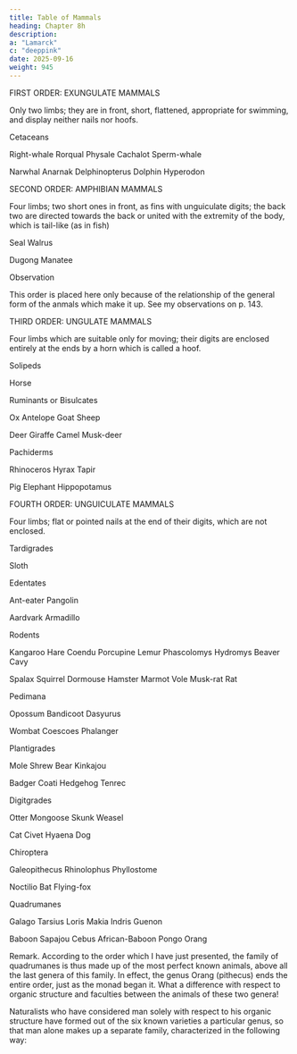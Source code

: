 ```yaml
---
title: Table of Mammals
heading: Chapter 8h
description: 
a: "Lamarck"
c: "deeppink"
date: 2025-09-16
weight: 945
---
```




FIRST ORDER: EXUNGULATE MAMMALS

Only two limbs; they are in front, short, flattened, appropriate for swimming, and display neither nails nor hoofs.

Cetaceans

Right-whale
Rorqual
Physale
Cachalot
Sperm-whale

Narwhal
Anarnak
Delphinopterus
Dolphin
Hyperodon

SECOND ORDER: AMPHIBIAN MAMMALS

Four limbs; two short ones in front, as fins with unguiculate digits; the back two are directed towards the back or united with the extremity of the body, which is tail-like (as in fish)

Seal
Walrus

Dugong
Manatee

Observation

This order is placed here only because of the relationship of the general form of the anmals which make it up.  See my  observations on p. 143.

THIRD ORDER: UNGULATE MAMMALS

Four limbs which are suitable only for moving; their digits are enclosed entirely at the ends by a horn which is called a hoof.

Solipeds

Horse

Ruminants or Bisulcates

Ox
Antelope
Goat
Sheep

Deer
Giraffe
Camel
Musk-deer

Pachiderms

Rhinoceros
Hyrax
Tapir

Pig
Elephant
Hippopotamus

FOURTH ORDER: UNGUICULATE MAMMALS

Four limbs; flat or pointed nails at the end of their digits, which are not enclosed.

Tardigrades

Sloth

Edentates

Ant-eater
Pangolin

Aardvark
Armadillo

Rodents

Kangaroo
Hare
Coendu
Porcupine
Lemur
Phascolomys
Hydromys
Beaver
Cavy

Spalax
Squirrel
Dormouse
Hamster
Marmot
Vole
Musk-rat
Rat

Pedimana

Opossum
Bandicoot
Dasyurus

Wombat
Coescoes
Phalanger

Plantigrades

Mole
Shrew
Bear
Kinkajou

Badger
Coati
Hedgehog
Tenrec

Digitgrades

Otter
Mongoose
Skunk
Weasel

Cat
Civet
Hyaena
Dog

Chiroptera

Galeopithecus
Rhinolophus
Phyllostome

Noctilio
Bat
Flying-fox

Quadrumanes

Galago
Tarsius
Loris
Makia
Indris
Guenon

Baboon
Sapajou
Cebus
African-Baboon
Pongo
Orang

Remark.  According to the order which I have just presented, the family of quadrumanes is thus made up of the most perfect known animals, above all the last genera of this family.  In effect, the genus Orang (pithecus) ends the entire order, just as the monad began it.  What a difference with respect to organic structure and faculties between the animals of these two genera!

Naturalists who have considered man solely with respect to his organic structure have formed out of the six known varieties a particular genus, so that man alone makes up a separate family, characterized in the following way:

